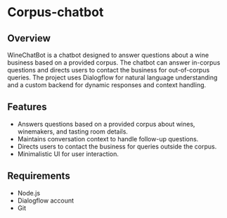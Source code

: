 # Corpus-chatbot

## Overview
WineChatBot is a chatbot designed to answer questions about a wine business based on a provided corpus. The chatbot can answer in-corpus questions and directs users to contact the business for out-of-corpus queries. The project uses Dialogflow for natural language understanding and a custom backend for dynamic responses and context handling.

## Features
- Answers questions based on a provided corpus about wines, winemakers, and tasting room details.
- Maintains conversation context to handle follow-up questions.
- Directs users to contact the business for queries outside the corpus.
- Minimalistic UI for user interaction.

## Requirements
- Node.js
- Dialogflow account
- Git
